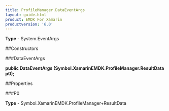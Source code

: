 ```yaml
---
title: ProfileManager.DataEventArgs
layout: guide.html
product: EMDK For Xamarin 
productversion: '6.0' 
---
```


    

**Type** - System.EventArgs

##Constructors

###DataEventArgs

**public DataEventArgs (Symbol.XamarinEMDK.ProfileManager.ResultData p0);**


        

##Properties

###P0

        

**Type** - Symbol.XamarinEMDK.ProfileManager+ResultData
